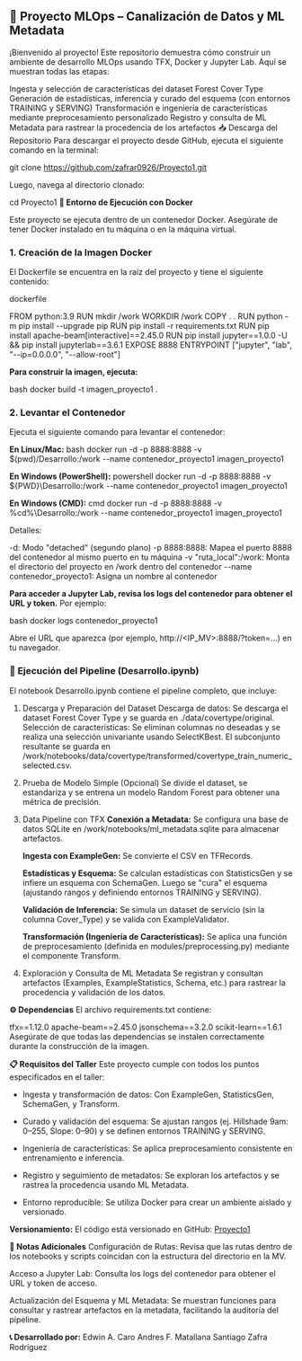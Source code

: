 ## 🚀 Proyecto MLOps – Canalización de Datos y ML Metadata

¡Bienvenido al proyecto! Este repositorio demuestra cómo construir un ambiente de desarrollo MLOps usando TFX, Docker y Jupyter Lab. Aquí se muestran todas las etapas:

Ingesta y selección de características del dataset Forest Cover Type
Generación de estadísticas, inferencia y curado del esquema (con entornos TRAINING y SERVING)
Transformación e ingeniería de características mediante preprocesamiento personalizado
Registro y consulta de ML Metadata para rastrear la procedencia de los artefactos
📥 Descarga del Repositorio
Para descargar el proyecto desde GitHub, ejecuta el siguiente comando en la terminal:

git clone https://github.com/zafrar0926/Proyecto1.git

Luego, navega al directorio clonado:

cd Proyecto1
**🐳 Entorno de Ejecución con Docker**

Este proyecto se ejecuta dentro de un contenedor Docker. Asegúrate de tener Docker instalado en tu máquina o en la máquina virtual.

### 1. Creación de la Imagen Docker

El Dockerfile se encuentra en la raíz del proyecto y tiene el siguiente contenido:

dockerfile

FROM python:3.9
RUN mkdir /work
WORKDIR /work
COPY . .
RUN python -m pip install --upgrade pip
RUN pip install -r requirements.txt
RUN pip install apache-beam[interactive]==2.45.0
RUN pip install jupyter==1.0.0 -U && pip install jupyterlab==3.6.1
EXPOSE 8888
ENTRYPOINT ["jupyter", "lab", "--ip=0.0.0.0", "--allow-root"]

**Para construir la imagen, ejecuta:**

bash
docker build -t imagen_proyecto1 .

###  2. Levantar el Contenedor

Ejecuta el siguiente comando para levantar el contenedor:

**En Linux/Mac:**
bash
docker run -d -p 8888:8888 -v $(pwd)/Desarrollo:/work --name contenedor_proyecto1 imagen_proyecto1

**En Windows (PowerShell):**
powershell
docker run -d -p 8888:8888 -v ${PWD}\Desarrollo:/work --name contenedor_proyecto1 imagen_proyecto1

**En Windows (CMD):**
cmd
docker run -d -p 8888:8888 -v %cd%\Desarrollo:/work --name contenedor_proyecto1 imagen_proyecto1

Detalles:

-d: Modo "detached" (segundo plano)
-p 8888:8888: Mapea el puerto 8888 del contenedor al mismo puerto en tu máquina
-v "ruta_local":/work: Monta el directorio del proyecto en /work dentro del contenedor
--name contenedor_proyecto1: Asigna un nombre al contenedor

**Para acceder a Jupyter Lab, revisa los logs del contenedor para obtener el URL y token.** Por ejemplo:

bash
docker logs contenedor_proyecto1

Abre el URL que aparezca (por ejemplo, http://<IP_MV>:8888/?token=...) en tu navegador.

### 📓 Ejecución del Pipeline (Desarrollo.ipynb)
El notebook Desarrollo.ipynb contiene el pipeline completo, que incluye:

1. Descarga y Preparación del Dataset
Descarga de datos:
Se descarga el dataset Forest Cover Type y se guarda en ./data/covertype/original.
Selección de características:
Se eliminan columnas no deseadas y se realiza una selección univariante usando SelectKBest.
El subconjunto resultante se guarda en
/work/notebooks/data/covertype/transformed/covertype_train_numeric_selected.csv.

2. Prueba de Modelo Simple (Opcional)
Se divide el dataset, se estandariza y se entrena un modelo Random Forest para obtener una métrica de precisión.

3. Data Pipeline con TFX
    **Conexión a Metadata:**
    Se configura una base de datos SQLite en /work/notebooks/ml_metadata.sqlite para almacenar artefactos.

    **Ingesta con ExampleGen:**
    Se convierte el CSV en TFRecords.

    **Estadísticas y Esquema:**
    Se calculan estadísticas con StatisticsGen y se infiere un esquema con SchemaGen.
    Luego se "cura" el esquema (ajustando rangos y definiendo entornos TRAINING y SERVING).

    **Validación de Inferencia:**
    Se simula un dataset de servicio (sin la columna Cover_Type) y se valida con ExampleValidator.

    **Transformación (Ingeniería de Características):**
    Se aplica una función de preprocesamiento (definida en modules/preprocessing.py) mediante el componente Transform.

4. Exploración y Consulta de ML Metadata
Se registran y consultan artefactos (Examples, ExampleStatistics, Schema, etc.) para rastrear la procedencia y validación de los datos.

**⚙️ Dependencias**
El archivo requirements.txt contiene:

tfx==1.12.0
apache-beam==2.45.0
jsonschema==3.2.0
scikit-learn==1.6.1
Asegúrate de que todas las dependencias se instalen correctamente durante la construcción de la imagen.

**📋 Requisitos del Taller**
Este proyecto cumple con todos los puntos especificados en el taller:

- Ingesta y transformación de datos:
Con ExampleGen, StatisticsGen, SchemaGen, y Transform.

- Curado y validación del esquema:
Se ajustan rangos (ej. Hillshade 9am: 0–255, Slope: 0–90) y se definen entornos TRAINING y SERVING.

- Ingeniería de características:
Se aplica preprocesamiento consistente en entrenamiento e inferencia.

- Registro y seguimiento de metadatos:
Se exploran los artefactos y se rastrea la procedencia usando ML Metadata.

- Entorno reproducible:
Se utiliza Docker para crear un ambiente aislado y versionado.

**Versionamiento:**
El código está versionado en GitHub: [Proyecto1](https://github.com/zafrar0926/Proyecto1)

**📝 Notas Adicionales**
Configuración de Rutas:
Revisa que las rutas dentro de los notebooks y scripts coincidan con la estructura del directorio en la MV.

Acceso a Jupyter Lab:
Consulta los logs del contenedor para obtener el URL y token de acceso.

Actualización del Esquema y ML Metadata:
Se muestran funciones para consultar y rastrear artefactos en la metadata, facilitando la auditoría del pipeline.

**📞 Desarrollado por:**
Edwin A. Caro
Andres F. Matallana
Santiago Zafra Rodríguez